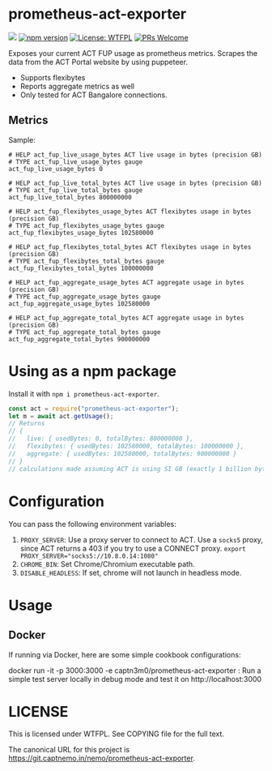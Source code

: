 # prometheus-act-exporter

[![](https://images.microbadger.com/badges/version/captn3m0/prometheus-act-exporter:2.0.12.svg)](https://microbadger.com/images/captn3m0/prometheus-act-exporter:2.0.12) [![npm version](https://badge.fury.io/js/prometheus-act-exporter.svg)](https://badge.fury.io/js/prometheus-act-exporter) [![License: WTFPL](https://img.shields.io/badge/License-WTFPL-blue.svg)](http://www.wtfpl.net/) [![PRs Welcome](https://img.shields.io/badge/PRs-welcome-brightgreen.svg?style=flat-square)](http://makeapullrequest.com)

Exposes your current ACT FUP usage as prometheus metrics. Scrapes the data from the ACT Portal website by using puppeteer.

- Supports flexibytes
- Reports aggregate metrics as well
- Only tested for ACT Bangalore connections.

## Metrics

Sample:

```
# HELP act_fup_live_usage_bytes ACT live usage in bytes (precision GB)
# TYPE act_fup_live_usage_bytes gauge
act_fup_live_usage_bytes 0

# HELP act_fup_live_total_bytes ACT live usage in bytes (precision GB)
# TYPE act_fup_live_total_bytes gauge
act_fup_live_total_bytes 800000000

# HELP act_fup_flexibytes_usage_bytes ACT flexibytes usage in bytes (precision GB)
# TYPE act_fup_flexibytes_usage_bytes gauge
act_fup_flexibytes_usage_bytes 102580000

# HELP act_fup_flexibytes_total_bytes ACT flexibytes usage in bytes (precision GB)
# TYPE act_fup_flexibytes_total_bytes gauge
act_fup_flexibytes_total_bytes 100000000

# HELP act_fup_aggregate_usage_bytes ACT aggregate usage in bytes (precision GB)
# TYPE act_fup_aggregate_usage_bytes gauge
act_fup_aggregate_usage_bytes 102580000

# HELP act_fup_aggregate_total_bytes ACT aggregate usage in bytes (precision GB)
# TYPE act_fup_aggregate_total_bytes gauge
act_fup_aggregate_total_bytes 900000000
```

# Using as a npm package

Install it with `npm i prometheus-act-exporter`.

```js
const act = require("prometheus-act-exporter");
let m = await act.getUsage();
// Returns
// {
//   live: { usedBytes: 0, totalBytes: 800000000 },
//   flexibytes: { usedBytes: 102580000, totalBytes: 100000000 },
//   aggregate: { usedBytes: 102580000, totalBytes: 900000000 }
// }
// calculations made assuming ACT is using SI GB (exactly 1 billion bytes)
```

# Configuration

You can pass the following environment variables:

1.  `PROXY_SERVER`: Use a proxy server to connect to ACT. Use a `socks5` proxy, since ACT returns a 403 if you try to use a CONNECT proxy. `export PROXY_SERVER="socks5://10.8.0.14:1080"`
2.  `CHROME_BIN`: Set Chrome/Chromium executable path.
3.  `DISABLE_HEADLESS`: If set, chrome will not launch in headless mode.

# Usage

## Docker

If running via Docker, here are some simple cookbook configurations:

docker run -it -p 3000:3000 -e captn3m0/prometheus-act-exporter
: Run a simple test server locally in debug mode and test it on http://localhost:3000

# LICENSE

This is licensed under WTFPL. See COPYING file for the full text.

The canonical URL for this project is <https://git.captnemo.in/nemo/prometheus-act-exporter>.
